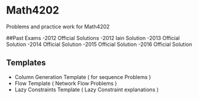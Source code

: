 # Math4202
Problems and practice work for Math4202


##Past Exams
-2012 Official Solutions
-2012 Iain Solution 
-2013 Official Solution 
-2014 Official Solution 
-2015 Official Solution 
-2016 Official Solution 

## Templates 
- Column Generation Template ( for sequence Problems ) 
- Flow Template ( Network Flow Problems ) 
- Lazy Constraints Template ( Lazy Constraint explanations )
